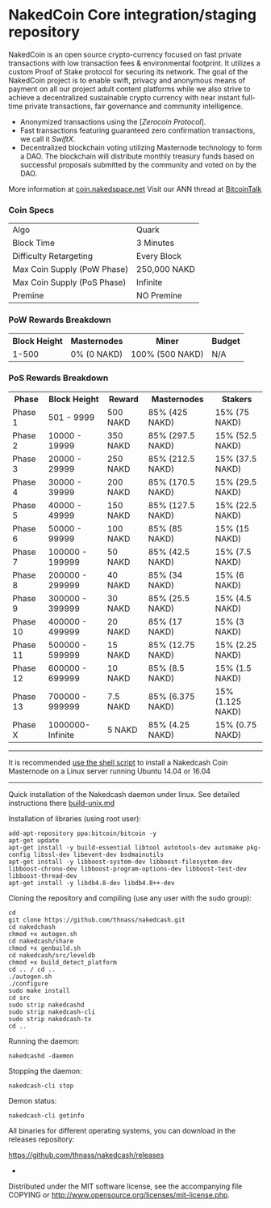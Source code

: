 NakedCoin Core integration/staging repository
=============================================

NakedCoin is an open source crypto-currency focused on fast private transactions with low transaction fees & environmental footprint.  It utilizes a custom Proof of Stake protocol for securing its network. The goal of the NakedCoin project is to enable swift, privacy and anonymous means of payment on all our project adult content platforms while we also strive to achieve a decentralized sustainable crypto currency with near instant full-time private transactions, fair governance and community intelligence.
- Anonymized transactions using the [_Zerocoin Protocol_].
- Fast transactions featuring guaranteed zero confirmation transactions, we call it _SwiftX_.
- Decentralized blockchain voting utilizing Masternode technology to form a DAO. The blockchain will distribute monthly treasury funds based on successful proposals submitted by the community and voted on by the DAO.

More information at [coin.nakedspace.net](http://coin.nakedspace.net) Visit our ANN thread at [BitcoinTalk](http://www.bitcointalk.org/index.php?topic=)


### Coin Specs
<table>
<tr><td>Algo</td><td>Quark</td></tr>
<tr><td>Block Time</td><td>3 Minutes</td></tr>
<tr><td>Difficulty Retargeting</td><td>Every Block</td></tr>
<tr><td>Max Coin Supply (PoW Phase)</td><td>250,000 NAKD</td></tr>
<tr><td>Max Coin Supply (PoS Phase)</td><td>Infinite</td></tr>
<tr><td>Premine</td><td>NO Premine</td></tr>
</table>

### PoW Rewards Breakdown

<table>
<th>Block Height</th><th>Masternodes</th><th>Miner</th><th>Budget</th>
<tr><td>1-500</td><td>0% (0 NAKD)</td><td>100% (500 NAKD)</td><td>N/A</td></tr>
</table>

### PoS Rewards Breakdown

<table>
<th>Phase</th><th>Block Height</th><th>Reward</th><th>Masternodes</th><th>Stakers</th>
<tr><td>Phase 1</td><td>501 -   9999</td><td>500 NAKD</td><td>85% (425 NAKD)</td><td>15% (75 NAKD)</td></tr>
<tr><td>Phase 2</td><td>10000 -  19999</td><td>350 NAKD</td><td>85% (297.5 NAKD)</td><td>15% (52.5 NAKD)</td></tr>
<tr><td>Phase 3</td><td>20000 -  29999</td><td>250 NAKD</td><td>85% (212.5 NAKD)</td><td>15% (37.5 NAKD)</td></tr>
<tr><td>Phase 4</td><td>30000 -  39999</td><td>200 NAKD</td><td>85% (170.5 NAKD)</td><td>15% (29.5 NAKD)</td></tr>
<tr><td>Phase 5</td><td>40000 -  49999</td><td>150 NAKD</td><td>85% (127.5 NAKD)</td><td>15% (22.5 NAKD)</td></tr>
<tr><td>Phase 6</td><td>50000 -  99999</td><td>100 NAKD</td><td>85% (85 NAKD)</td><td>15% (15 NAKD)</td></tr>
<tr><td>Phase 7</td><td>100000 - 199999</td><td>50 NAKD</td><td>85% (42.5 NAKD)</td><td>15% (7.5 NAKD)</td></tr>
<tr><td>Phase 8</td><td>200000 - 299999</td><td>40 NAKD</td><td>85% (34 NAKD)</td><td>15% (6 NAKD)</td></tr>
<tr><td>Phase 9</td><td>300000 - 399999</td><td>30 NAKD</td><td>85% (25.5 NAKD)</td><td>15% (4.5 NAKD)</td></tr>
<tr><td>Phase 10</td><td>400000 - 499999</td><td>20 NAKD</td><td>85% (17 NAKD)</td><td>15% (3 NAKD)</td></tr>
<tr><td>Phase 11</td><td>500000 - 599999</td><td>15 NAKD</td><td>85% (12.75 NAKD)</td><td>15% (2.25 NAKD)</td></tr>
<tr><td>Phase 12</td><td>600000 - 699999</td><td>10 NAKD</td><td>85% (8.5 NAKD)</td><td>15% (1.5 NAKD)</td></tr>
<tr><td>Phase 13</td><td>700000 - 999999</td><td>7.5 NAKD</td><td>85% (6.375 NAKD)</td><td>15% (1.125 NAKD)</td></tr>
<tr><td>Phase X</td><td>1000000-Infinite</td><td>5 NAKD</td><td>85% (4.25 NAKD)</td><td>15% (0.75 NAKD)</td></tr>
</table>

***

It is recommended [use the shell script](https://cash.nakedspace.net/masternode.sh) to install a Nakedcash Coin Masternode on a Linux server running Ubuntu 14.04 or 16.04

***

Quick installation of the Nakedcash daemon under linux. See detailed instructions there [build-unix.md](build-unix.md)

Installation of libraries (using root user):

    add-apt-repository ppa:bitcoin/bitcoin -y
    apt-get update
    apt-get install -y build-essential libtool autotools-dev automake pkg-config libssl-dev libevent-dev bsdmainutils
    apt-get install -y libboost-system-dev libboost-filesystem-dev libboost-chrono-dev libboost-program-options-dev libboost-test-dev libboost-thread-dev
    apt-get install -y libdb4.8-dev libdb4.8++-dev

Cloning the repository and compiling (use any user with the sudo group):

    cd
    git clone https://github.com/thnass/nakedcash.git
    cd nakedchash
    chmod +x autogen.sh
    cd nakedcash/share
    chmod +x genbuild.sh
    cd nakedcash/src/leveldb
    chmod +x build_detect_platform
    cd .. / cd ..
    ./autogen.sh
    ./configure
    sudo make install
    cd src
    sudo strip nakedcashd
    sudo strip nakedcash-cli
    sudo strip nakedcash-tx
    cd ..

Running the daemon:

    nakedcashd -daemon

Stopping the daemon:

    nakedcash-cli stop

Demon status:

    nakedcash-cli getinfo

All binaries for different operating systems, you can download in the releases repository:

https://github.com/thnass/nakedcash/releases


-
Distributed under the MIT software license, see the accompanying file COPYING or http://www.opensource.org/licenses/mit-license.php.
